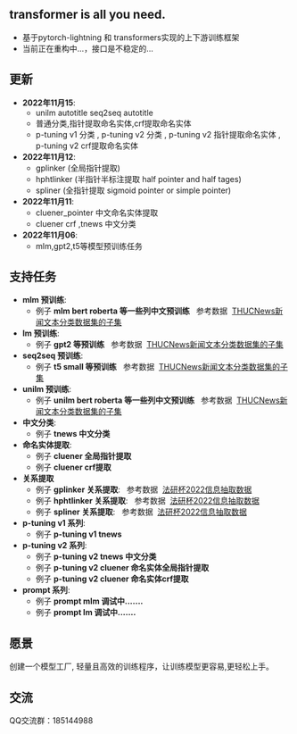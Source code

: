 
## transformer is all you need.
- 基于pytorch-lightning 和 transformers实现的上下游训练框架
- 当前正在重构中...，接口是不稳定的...

## 更新
- <strong>2022年11月15</strong>: 
  - unilm autotitle seq2seq autotitle
  - 普通分类,指针提取命名实体,crf提取命名实体
  - p-tuning v1 分类 , p-tuning v2 分类 , p-tuning v2 指针提取命名实体 , p-tuning v2 crf提取命名实体
- <strong>2022年11月12</strong>: 
  - gplinker (全局指针提取)
  - hphtlinker (半指针半标注提取 half pointer and half tages)
  - spliner (全指针提取 sigmoid pointer or simple pointer)
- <strong>2022年11月11</strong>: 
  - cluener_pointer 中文命名实体提取 
  - cluener crf ,tnews 中文分类
- <strong>2022年11月06</strong>: 
  - mlm,gpt2,t5等模型预训练任务



## 支持任务
- <strong>mlm 预训练</strong>:
  - 例子 <strong>mlm bert roberta 等一些列中文预训练</strong> &nbsp;&nbsp;参考数据&nbsp;&nbsp;[THUCNews新闻文本分类数据集的子集](https://pan.baidu.com/s/1eS-QZpWbWfKtdQE4uvzBrA?pwd=1234)
- <strong>lm 预训练</strong>:
  - 例子 <strong>gpt2 等预训练</strong> &nbsp;&nbsp;参考数据&nbsp;&nbsp;[THUCNews新闻文本分类数据集的子集](https://pan.baidu.com/s/1eS-QZpWbWfKtdQE4uvzBrA?pwd=1234)
- <strong>seq2seq 预训练</strong>:
  - 例子 <strong>t5 small 等预训练</strong> &nbsp;&nbsp;参考数据&nbsp;&nbsp;[THUCNews新闻文本分类数据集的子集](https://pan.baidu.com/s/1eS-QZpWbWfKtdQE4uvzBrA?pwd=1234)
- <strong>unilm 预训练</strong>: 
  - 例子 <strong>unilm bert roberta 等一些列中文预训练</strong> &nbsp;&nbsp;参考数据&nbsp;&nbsp;[THUCNews新闻文本分类数据集的子集](https://pan.baidu.com/s/1eS-QZpWbWfKtdQE4uvzBrA?pwd=1234)
- <strong>中文分类</strong>:
  - 例子 <strong>tnews 中文分类</strong>
- <strong>命名实体提取</strong>: 
  - 例子 <strong>cluener 全局指针提取</strong>
  - 例子 <strong>cluener crf提取</strong>
- <strong>关系提取</strong>
  - 例子 <strong>gplinker 关系提取</strong>: &nbsp;&nbsp;参考数据&nbsp;&nbsp;[法研杯2022信息抽取数据](https://github.com/ssbuild/cail2022-info-extract)
  - 例子 <strong>hphtlinker 关系提取</strong>: &nbsp;&nbsp;参考数据&nbsp;&nbsp;[法研杯2022信息抽取数据](https://github.com/ssbuild/cail2022-info-extract)
  - 例子 <strong>spliner 关系提取</strong>: &nbsp;&nbsp;参考数据&nbsp;&nbsp;[法研杯2022信息抽取数据](https://github.com/ssbuild/cail2022-info-extract)
- <strong>p-tuning v1 系列</strong>: 
  - 例子 <strong>p-tuning v1 tnews</strong>
- <strong>p-tuning v2 系列</strong>: 
  - 例子 <strong>p-tuning v2 tnews 中文分类</strong>
  - 例子 <strong>p-tuning v2 cluener 命名实体全局指针提取</strong>
  - 例子 <strong>p-tuning v2 cluener 命名实体crf提取</strong>
- <strong>prompt 系列</strong>:
  - 例子 <strong>prompt mlm 调试中.......</strong>
  - 例子 <strong>prompt lm  调试中.......</strong>

  
## 愿景
创建一个模型工厂, 轻量且高效的训练程序，让训练模型更容易,更轻松上手。

## 交流
QQ交流群：185144988
